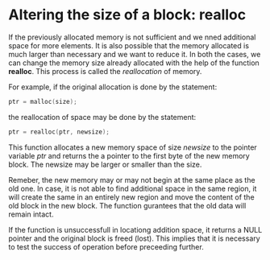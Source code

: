 # Altering the size of a block: realloc

If the previously allocated memory is not sufficient and we nned additional space for more elements. It is also possible that the memory allocated is much larger than necessary and we want to reduce it. In both the cases, we can change the memory size already allocated with the help of the function **realloc**. This process is called the *reallocation* of memory. 

For example, if the original allocation is done by the statement:

```c
ptr = malloc(size);
```

the reallocation of space may be done by the statement:

```c
ptr = realloc(ptr, newsize);
```

This function allocates a new memory space of size *newsize* to the pointer variable *ptr* and returns the a pointer to the first byte of the new memory block. The newsize may be larger or smaller than the size. 

Remeber, the new memory may or may not begin at the same place as the old one. In case, it is not able to find additional space in the same region, it will create the same in an entirely new region and move the content of the old block in the new block. The function gurantees that the old data will remain intact.

If the function is unsuccessfull in locationg addition space, it returns a NULL pointer and the original block is freed (lost). This implies that it is necessary to test the success of operation before preceeding further.